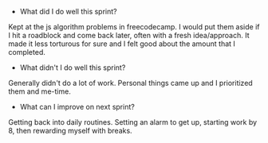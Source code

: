 * What did I do well this sprint?

Kept at the js algorithm problems in freecodecamp. I would put them aside if I hit a roadblock and come back later, often with a fresh idea/approach. It made it less torturous for sure and I felt good about the amount that I completed.

* What didn't I do well this sprint?

Generally didn't do a lot of work. Personal things came up and I prioritized them and me-time.

* What can I improve on next sprint?

Getting back into daily routines. Setting an alarm to get up, starting work by 8, then rewarding myself with breaks. 